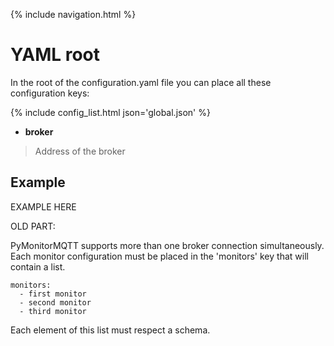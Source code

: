 {% include navigation.html %}

# YAML root

In the root of the configuration.yaml file you can place all these configuration keys:

{% include config_list.html json='global.json' %}

- **broker**
> Address of the broker

## Example

EXAMPLE HERE


OLD PART: 

PyMonitorMQTT supports more than one broker connection simultaneously. Each monitor configuration must be placed in the 'monitors' key that will contain a list. 

```
monitors:
  - first monitor
  - second monitor
  - third monitor
```

Each element of this list must respect a schema.